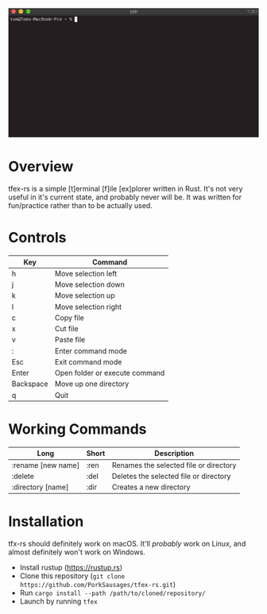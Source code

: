 <img src="./screencap.gif" alt="Demo">

# Overview
tfex-rs is a simple \[t\]erminal \[f\]ile \[ex\]plorer written in Rust. It's not very useful in it's current state, and probably never will be. It was written for fun/practice rather than to be actually used.

# Controls
| Key | Command |
| --- | ------- |
| h | Move selection left |
| j | Move selection down |
| k | Move selection up |
| l | Move selection right |
| c | Copy file |
| x | Cut file |
| v | Paste file |
| : | Enter command mode |
| Esc | Exit command mode |
| Enter | Open folder or execute command |
| Backspace | Move up one directory |
| q | Quit |

# Working Commands
| Long | Short | Description |
|------|-------|-------------|
| :rename [new name]| :ren | Renames the selected file or directory |
| :delete | :del | Deletes the selected file or directory |
| :directory [name]| :dir | Creates a new directory |


# Installation
tfx-rs should definitely work on macOS. It'll *probably* work on Linux, and almost definitely won't work on Windows. 
* Install rustup (https://rustup.rs)
* Clone this repository (`git clone https://github.com/PorkSausages/tfex-rs.git`)
* Run `cargo install --path /path/to/cloned/repository/`
* Launch by running `tfex`